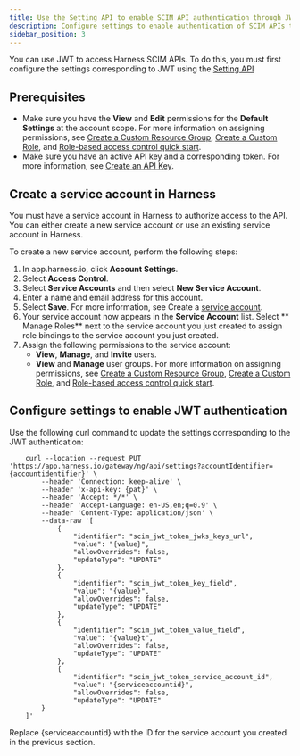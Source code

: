```yaml
---
title: Use the Setting API to enable SCIM API authentication through JWT
description: Configure settings to enable authentication of SCIM APIs through JWT tokens.
sidebar_position: 3
---
```


You can use JWT to access Harness SCIM APIs. To do this, you must first configure the settings corresponding to JWT using the [Setting API](https://apidocs.harness.io/tag/Setting#operation/updateSettingValue)

## Prerequisites

- Make sure you have the **View** and **Edit** permissions for the **Default Settings** at the account scope.
  For more information on assigning permissions, see [Create a Custom Resource Group](../4_Role-Based-Access-Control/10-set-up-rbac-pipelines.md#step-2-create-a-custom-resource-group), [Create a Custom Role](../4_Role-Based-Access-Control/10-set-up-rbac-pipelines.md#step-3-create-a-custom-role), and [Role-based access control quick start](../4_Role-Based-Access-Control/10-set-up-rbac-pipelines.md).
- Make sure you have an active API key and a corresponding token. For more information, see [Create an API Key](../4_Role-Based-Access-Control/7-add-and-manage-api-keys.md#create-personal-access-token).
  
## Create a service account in Harness

You must have a service account in Harness to authorize access to the API. You can either create a new service account or use an existing service account in Harness.

To create a new service account, perform the following steps:

1. In app.harness.io, click **Account Settings**.
2. Select **Access Control**.
3. Select **Service Accounts** and then select **New Service Account**.
4. Enter a name and email address for this account.
5. Select **Save**.
   For more information, see Create a [service account](../4_Role-Based-Access-Control/6-add-and-manage-service-account.md).
6. Your service account now appears in the **Service Account** list. Select ** Manage Roles** next to the service account you just created to assign role bindings to the service account you just created.
7. Assign the following permissions to the service account:
    - **View**, **Manage**, and **Invite** users.
    - **View** and **Manage** user groups.
  For more information on assigning permissions, see [Create a Custom Resource Group](../4_Role-Based-Access-Control/10-set-up-rbac-pipelines.md#step-2-create-a-custom-resource-group), [Create a Custom Role](../4_Role-Based-Access-Control/10-set-up-rbac-pipelines.md#step-3-create-a-custom-role), and [Role-based access control quick start](../4_Role-Based-Access-Control/10-set-up-rbac-pipelines.md).

## Configure settings to enable JWT authentication

   Use the following curl command to update the settings corresponding to the JWT authentication:
            
        curl --location --request PUT 'https://app.harness.io/gateway/ng/api/settings?accountIdentifier={accountidentifier}' \
            --header 'Connection: keep-alive' \
            --header 'x-api-key: {pat}' \
            --header 'Accept: */*' \
            --header 'Accept-Language: en-US,en;q=0.9' \
            --header 'Content-Type: application/json' \
            --data-raw '[
                {
                    "identifier": "scim_jwt_token_jwks_keys_url",
                    "value": "{value}",
                    "allowOverrides": false,
                    "updateType": "UPDATE"
                },
                {
                    "identifier": "scim_jwt_token_key_field",
                    "value": "{value}",
                    "allowOverrides": false,
                    "updateType": "UPDATE"
                },
                {
                    "identifier": "scim_jwt_token_value_field",
                    "value": "{value}t",
                    "allowOverrides": false,
                    "updateType": "UPDATE"
                },
                {
                    "identifier": "scim_jwt_token_service_account_id",
                    "value": "{serviceaccountid}",
                    "allowOverrides": false,
                    "updateType": "UPDATE"
            }
        ]'


Replace {serviceaccountid} with the ID for the service account you created in the previous section.

